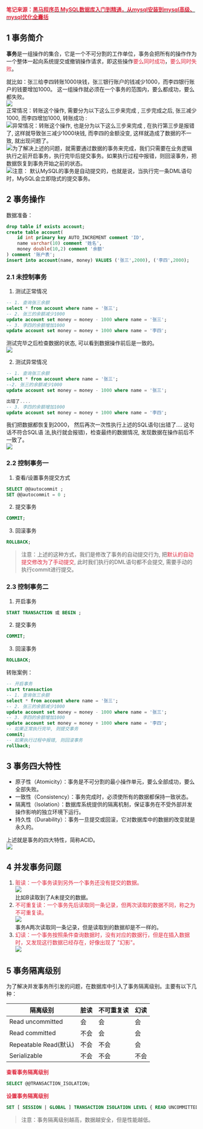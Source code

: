 **<font style="color:#DF2A3F;">笔记来源：</font>**[**<font style="color:#DF2A3F;">黑马程序员 MySQL数据库入门到精通，从mysql安装到mysql高级、mysql优化全囊括</font>**](https://www.bilibili.com/video/BV1Kr4y1i7ru/?spm_id_from=333.337.search-card.all.click&vd_source=e8046ccbdc793e09a75eb61fe8e84a30)

## 1 事务简介
**事务**是一组操作的集合，它是一个不可分割的工作单位，事务会把所有的操作作为一个整体一起向系统提交或撤销操作请求，即这些操作<font style="color:#DF2A3F;">要么同时成功</font>，<font style="color:#DF2A3F;">要么同时失败</font>。

就比如：张三给李四转账1000块钱，张三银行账户的钱减少1000，而李四银行账户的钱要增加1000。 这一组操作就必须在一个事务的范围内，要么都成功，要么都失败。  
![](images/46.png)  
正常情况：转账这个操作, 需要分为以下这么三步来完成 , 三步完成之后, 张三减少1000, 而李四增加1000, 转账成功 :  
![](images/47.png)异常情况：转账这个操作, 也是分为以下这么三步来完成 , 在执行第三步是报错了, 这样就导致张三减少1000块钱, 而李四的金额没变, 这样就造成了数据的不一致, 就出现问题了。  
![](images/48.png)为了解决上述的问题，就需要通过数据的事务来完成，我们只需要在业务逻辑执行之前开启事务，执行完毕后提交事务。如果执行过程中报错，则回滚事务，把数据恢复到事务开始之前的状态。  
![](images/49.png)注意： 默认MySQL的事务是自动提交的，也就是说，当执行完一条DML语句时，MySQL会立即隐式的提交事务。

## 2 事务操作
数据准备：

```sql
drop table if exists account; 
create table account( 
    id int primary key AUTO_INCREMENT comment 'ID', 
    name varchar(10) comment '姓名', 
    money double(10,2) comment '余额' 
) comment '账户表'; 
insert into account(name, money) VALUES ('张三',2000), ('李四',2000);
```

### 2.1 未控制事务
1. 测试正常情况

```sql
-- 1. 查询张三余额 
select * from account where name = '张三'; 
-- 2. 张三的余额减少1000 
update account set money = money - 1000 where name = '张三'; 
-- 3. 李四的余额增加1000 
update account set money = money + 1000 where name = '李四';
```

测试完毕之后检查数据的状态, 可以看到数据操作前后是一致的。  
![](images/50.png)

2. 测试异常情况

```sql
-- 1. 查询张三余额 
select * from account where name = '张三'; 
--2. 张三的余额减少1000 
update account set money = money - 1000 where name = '张三'; 

出错了.... 
-- 3. 李四的余额增加1000 
update account set money = money + 1000 where name = '李四';
```

我们把数据都恢复到2000， 然后再次一次性执行上述的SQL语句(出错了.... 这句话不符合SQL语 法,执行就会报错)，检查最终的数据情况, 发现数据在操作前后不一致了。  
![](images/51.png)

### 2.2 控制事务一
1. 查看/设置事务提交方式

```sql
SELECT @@autocommit ; 
SET @@autocommit = 0 ;
```

2. 提交事务

```sql
COMMIT;
```

3. 回滚事务

```sql
ROLLBACK;
```

> 注意：上述的这种方式，我们是修改了事务的自动提交行为, 把<font style="color:#DF2A3F;">默认的自动提交修改为了手动提交</font>, 此时我们执行的DML语句都不会提交, 需要手动的执行commit进行提交。
>



### 2.3 控制事务二
1. 开启事务

```sql
START TRANSACTION 或 BEGIN ;
```

2. 提交事务

```sql
COMMIT;
```

3. 回滚事务

```sql
ROLLBACK;
```



转账案例：

```sql
-- 开启事务 
start transaction
-- 1. 查询张三余额 
select * from account where name = '张三'; 
-- 2. 张三的余额减少1000 
update account set money = money - 1000 where name = '张三'; 
-- 3. 李四的余额增加1000 
update account set money = money + 1000 where name = '李四'; 
-- 如果正常执行完毕, 则提交事务 
commit; 
-- 如果执行过程中报错, 则回滚事务 
rollback;
```

## 3 事务四大特性
+ 原子性（Atomicity）：事务是不可分割的最小操作单元，要么全部成功，要么全部失败。
+ 一致性（Consistency）：事务完成时，必须使所有的数据都保持一致状态。
+ 隔离性（Isolation）：数据库系统提供的隔离机制，保证事务在不受外部并发操作影响的独立环境下运行。
+ 持久性（Durability）：事务一旦提交或回滚，它对数据库中的数据的改变就是永久的。

上述就是事务的四大特性，简称ACID。  
![](images/52.png)

## 4 并发事务问题
1. <font style="color:#DF2A3F;">赃读：一个事务读到另外一个事务还没有提交的数据。</font>  
![](images/53.png)  
比如B读取到了A未提交的数据。
2. <font style="color:#DF2A3F;">不可重复读：一个事务先后读取同一条记录，但两次读取的数据不同，称之为不可重复读。</font>  
![](images/54.png)  
事务A两次读取同一条记录，但是读取到的数据却是不一样的。
3. <font style="color:#DF2A3F;">幻读：一个事务按照条件查询数据时，没有对应的数据行，但是在插入数据时，又发现这行数据已经存在，好像出现了 "幻影"。</font>  
![](images/55.png)

## 5 事务隔离级别
为了解决并发事务所引发的问题，在数据库中引入了事务隔离级别。主要有以下几种：

| 隔离级别 | 脏读 | 不可重复读 | 幻读 |
| --- | --- | --- | --- |
| Read uncommitted | 会 | 会 | 会 |
| Read committed | 不会 | 会 | 会 |
| Repeatable Read(默认) | 不会 | 不会 | 会 |
| Serializable | 不会 | 不会 | 不会 |


**<font style="color:#DF2A3F;">查看事务隔离级别</font>**

```sql
SELECT @@TRANSACTION_ISOLATION;
```



**<font style="color:#DF2A3F;">设置事务隔离级别</font>**

```sql
SET [ SESSION | GLOBAL ] TRANSACTION ISOLATION LEVEL { READ UNCOMMITTED | READ COMMITTED | REPEATABLE READ | SERIALIZABLE }
```

> 注意：事务隔离级别越高，数据越安全，但是性能越低。
>

